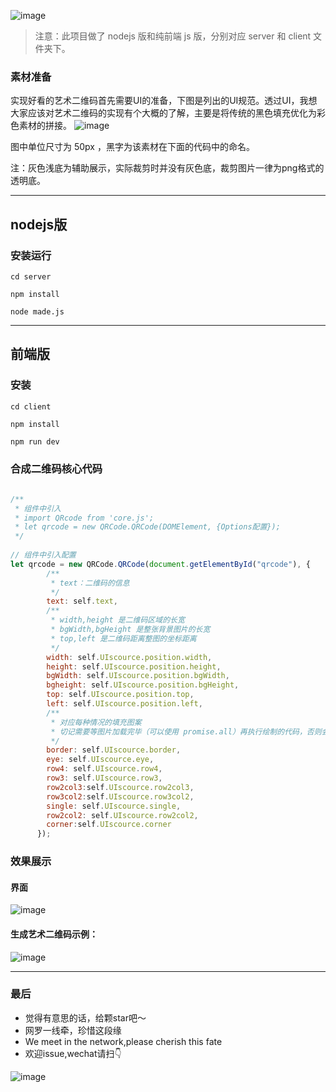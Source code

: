![image](http://p70gzm2sm.bkt.clouddn.com/mdBanner%E5%9B%BE.jpg)   

>注意：此项目做了 nodejs 版和纯前端 js 版，分别对应 server 和 client 文件夹下。

### 素材准备
实现好看的艺术二维码首先需要UI的准备，下图是列出的UI规范。透过UI，我想大家应该对艺术二维码的实现有个大概的了解，主要是将传统的黑色填充优化为彩色素材的拼接。
![image](http://wx3.sinaimg.cn/mw690/a73bc6a1ly1fml6ed2m30j20s00gzmz1.jpg)    

图中单位尺寸为 50px ，黑字为该素材在下面的代码中的命名。    

注：灰色浅底为辅助展示，实际裁剪时并没有灰色底，裁剪图片一律为png格式的透明底。  

---
## nodejs版
### 安装运行
```
cd server

npm install

node made.js

```
---
## 前端版

### 安装
```
cd client 

npm install

npm run dev
```
 

### 合成二维码核心代码   
```js
 
/**
 * 组件中引入
 * import QRcode from 'core.js';
 * let qrcode = new QRCode.QRCode(DOMElement, {Options配置});
 */   
 
// 组件中引入配置
let qrcode = new QRCode.QRCode(document.getElementById("qrcode"), {
        /**
         * text：二维码的信息
         */
        text: self.text,
        /**
         * width,height 是二维码区域的长宽
         * bgWidth,bgHeight 是整张背景图片的长宽
         * top,left 是二维码距离整图的坐标距离
         */
        width: self.UIscource.position.width,
        height: self.UIscource.position.height,
        bgWidth: self.UIscource.position.bgWidth,
        bgheight: self.UIscource.position.bgHeight,
        top: self.UIscource.position.top,
        left: self.UIscource.position.left,
        /**
         * 对应每种情况的填充图案
         * 切记需要等图片加载完毕（可以使用 promise.all）再执行绘制的代码，否则会报错
         */
        border: self.UIscource.border,
        eye: self.UIscource.eye,
        row4: self.UIscource.row4,
        row3: self.UIscource.row3,
        row2col3:self.UIscource.row2col3,
        row3col2:self.UIscource.row3col2,
        single: self.UIscource.single,
        row2col2: self.UIscource.row2col2,
        corner:self.UIscource.corner
      });
```  

### 效果展示
#### 界面
![image](http://wx2.sinaimg.cn/mw690/a73bc6a1ly1flv9o0y775j20yj0hpk0d.jpg)  
#### 生成艺术二维码示例：
![image](http://wx2.sinaimg.cn/mw690/a73bc6a1ly1fmeydtz4jej21kw0qzgz6.jpg)

---

### 最后
- 觉得有意思的话，给颗star吧～
- 网罗一线牵，珍惜这段缘
- We meet in the network,please cherish this fate
- 欢迎issue,wechat请扫👇

 ![image](http://wx4.sinaimg.cn/mw690/a73bc6a1ly1fro1yi2i4lj21kw0xhn2i.jpg)
